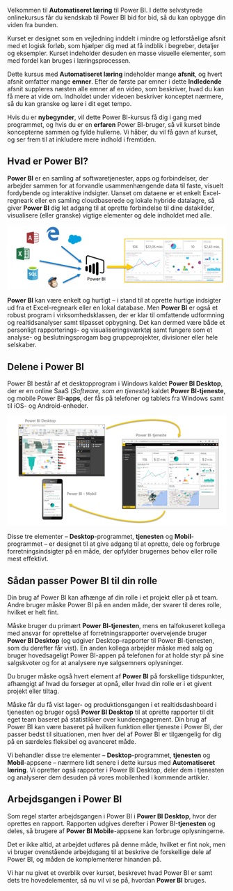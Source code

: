 Velkommen til **Automatiseret læring** til Power BI. I dette selvstyrede onlinekursus får du kendskab til Power BI bid for bid, så du kan opbygge din viden fra bunden.

Kurset er designet som en vejledning inddelt i mindre og letforståelige afsnit med et logisk forløb, som hjælper dig med at få indblik i begreber, detaljer og eksempler. Kurset indeholder desuden en masse visuelle elementer, som med fordel kan bruges i læringsprocessen.

Dette kursus med **Automatiseret læring** indeholder mange **afsnit**, og hvert afsnit omfatter mange **emner**. Efter de første par emner i dette **Indledende** afsnit suppleres næsten alle emner af en video, som beskriver, hvad du kan få mere at vide om. Indholdet under videoen beskriver konceptet nærmere, så du kan granske og lære i dit eget tempo.

Hvis du er **nybegynder**, vil dette Power BI-kursus få dig i gang med programmet, og hvis du er en **erfaren** Power BI-bruger, så vil kurset binde koncepterne sammen og fylde hullerne. Vi håber, du vil få gavn af kurset, og ser frem til at inkludere mere indhold i fremtiden.

## <a name="what-is-power-bi"></a>Hvad er Power BI?
**Power BI** er en samling af softwaretjenester, apps og forbindelser, der arbejder sammen for at forvandle usammenhængende data til faste, visuelt fordybende og interaktive indsigter. Uanset om dataene er et enkelt Excel-regneark eller en samling cloudbaserede og lokale hybride datalagre, så giver **Power BI** dig let adgang til at oprette forbindelse til dine datakilder, visualisere (eller granske) vigtige elementer og dele indholdet med alle.

![](media/0-0-what-is-power-bi/c0a0_1.png)

**Power BI** kan være enkelt og hurtigt – i stand til at oprette hurtige indsigter ud fra et Excel-regneark eller en lokal database. Men **Power BI** er også et robust program i virksomhedsklassen, der er klar til omfattende udformning og realtidsanalyser samt tilpasset opbygning. Det kan dermed være både et personligt rapporterings- og visualiseringsværktøj samt fungere som et analyse- og beslutningsprogam bag gruppeprojekter, divisioner eller hele selskaber.

## <a name="the-parts-of-power-bi"></a>Delene i Power BI
Power BI består af et desktopprogram i Windows kaldet **Power BI Desktop**, der er en online SaaS (*Software, som en tjeneste*) kaldet **Power BI-tjeneste**, og mobile Power BI-**apps**, der fås på telefoner og tablets fra Windows samt til iOS- og Android-enheder.

![](media/0-0-what-is-power-bi/c0a0_2.png)

Disse tre elementer – **Desktop**-programmet, **tjenesten** og **Mobil**-programmet – er designet til at give adgang til at oprette, dele og forbruge forretningsindsigter på en måde, der opfylder brugernes behov eller rolle mest effektivt.

## <a name="how-power-bi-matches-your-role"></a>Sådan passer Power BI til din rolle
Din brug af Power BI kan afhænge af din rolle i et projekt eller på et team. Andre bruger måske Power BI på en anden måde, der svarer til deres rolle, hvilket er helt fint.

Måske bruger du primært **Power BI-tjenesten**, mens en talfokuseret kollega med ansvar for oprettelse af forretningsrapporter overvejende bruger **Power BI Desktop** (og udgiver Desktop-rapporter til Power BI-tjenesten, som du derefter får vist). En anden kollega arbejder måske med salg og bruger hovedsageligt Power BI-appen på telefonen for at holde styr på sine salgskvoter og for at analysere nye salgsemners oplysninger.

Du bruger måske også hvert element af **Power BI** på forskellige tidspunkter, afhængigt af hvad du forsøger at opnå, eller hvad din rolle er i et givent projekt eller tiltag.

Måske får du få vist lager- og produktionsgangen i et realtidsdashboard i tjenesten og bruger også **Power BI Desktop** til at oprette rapporter til dit eget team baseret på statistikker over kundeengagement. Din brug af Power BI kan være baseret på hvilken funktion eller tjeneste i Power BI, der passer bedst til situationen, men hver del af Power BI er tilgængelig for dig på en særdeles fleksibel og avanceret måde.

Vi behandler disse tre elementer – **Desktop**-programmet, **tjenesten** og **Mobil**-appsene – nærmere lidt senere i dette kursus med **Automatiseret læring**. Vi opretter også rapporter i Power BI Desktop, deler dem i tjenesten og analyserer dem desuden på vores mobilenhed i kommende artikler.

## <a name="the-flow-of-work-in-power-bi"></a>Arbejdsgangen i Power BI
Som regel starter arbejdsgangen i Power BI i **Power BI Desktop**, hvor der oprettes en rapport. Rapporten udgives derefter i Power BI-**tjenesten** og deles, så brugere af **Power BI Mobile**-appsene kan forbruge oplysningerne.

Det er ikke altid, at arbejdet udføres på denne måde, hvilket er fint nok, men vi bruger ovenstående arbejdsgang til at beskrive de forskellige dele af Power BI, og måden de komplementerer hinanden på.

Vi har nu givet et overblik over kurset, beskrevet hvad Power BI er samt dets tre hovedelementer, så nu vil vi se på, hvordan **Power BI** bruges.

